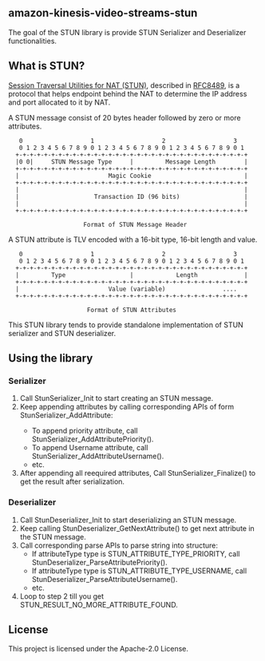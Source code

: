 ## amazon-kinesis-video-streams-stun

The goal of the STUN library is provide STUN Serializer and Deserializer
functionalities.

## What is STUN?

[Session Traversal Utilities for NAT (STUN)](https://en.wikipedia.org/wiki/STUN),
described in [RFC8489](https://datatracker.ietf.org/doc/html/rfc8489), is a protocol
that helps endpoint behind the NAT to determine the IP address and port allocated to
it by NAT.

 A STUN message consist of 20 bytes header followed by zero or more attributes.

       0                   1                   2                   3
       0 1 2 3 4 5 6 7 8 9 0 1 2 3 4 5 6 7 8 9 0 1 2 3 4 5 6 7 8 9 0 1
      +-+-+-+-+-+-+-+-+-+-+-+-+-+-+-+-+-+-+-+-+-+-+-+-+-+-+-+-+-+-+-+-+
      |0 0|     STUN Message Type     |         Message Length        |
      +-+-+-+-+-+-+-+-+-+-+-+-+-+-+-+-+-+-+-+-+-+-+-+-+-+-+-+-+-+-+-+-+
      |                         Magic Cookie                          |
      +-+-+-+-+-+-+-+-+-+-+-+-+-+-+-+-+-+-+-+-+-+-+-+-+-+-+-+-+-+-+-+-+
      |                                                               |
      |                     Transaction ID (96 bits)                  |
      |                                                               |
      +-+-+-+-+-+-+-+-+-+-+-+-+-+-+-+-+-+-+-+-+-+-+-+-+-+-+-+-+-+-+-+-+

                         Format of STUN Message Header

 A STUN attribute is TLV encoded with a 16-bit type, 16-bit length and value.

       0                   1                   2                   3
       0 1 2 3 4 5 6 7 8 9 0 1 2 3 4 5 6 7 8 9 0 1 2 3 4 5 6 7 8 9 0 1
      +-+-+-+-+-+-+-+-+-+-+-+-+-+-+-+-+-+-+-+-+-+-+-+-+-+-+-+-+-+-+-+-+
      |         Type                  |            Length             |
      +-+-+-+-+-+-+-+-+-+-+-+-+-+-+-+-+-+-+-+-+-+-+-+-+-+-+-+-+-+-+-+-+
      |                         Value (variable)                ....
      +-+-+-+-+-+-+-+-+-+-+-+-+-+-+-+-+-+-+-+-+-+-+-+-+-+-+-+-+-+-+-+-+

                          Format of STUN Attributes

 This STUN library tends to provide standalone implementation of STUN serializer and
 STUN deserializer.

## Using the library

### Serializer

1. Call StunSerializer_Init to start creating an STUN message.
2. Keep appending attributes by calling corresponding APIs of form StunSerializer_AddAttribute<AttributeName>:
   - To append priority attribute, call StunSerializer_AddAttributePriority().
   - To append Username attribute, call StunSerializer_AddAttributeUsername().
   - etc.
3. After appending all reequired attributes, Call StunSerializer_Finalize() to get the
  result after serialization.

### Deserializer

1. Call StunDeserializer_Init to start deserializing an STUN message.
2. Keep calling StunDeserializer_GetNextAttribute() to get next attribute in the STUN message.
3. Call corresponding parse APIs to parse string into structure:
   - If attributeType type is STUN_ATTRIBUTE_TYPE_PRIORITY, call StunDeserializer_ParseAttributePriority().
   - If attributeType type is STUN_ATTRIBUTE_TYPE_USERNAME, call StunDeserializer_ParseAttributeUsername().
   - etc.
4. Loop to step 2 till you get STUN_RESULT_NO_MORE_ATTRIBUTE_FOUND.

## License

This project is licensed under the Apache-2.0 License.

